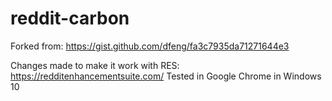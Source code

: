 # reddit-carbon

Forked from: https://gist.github.com/dfeng/fa3c7935da71271644e3

Changes made to make it work with RES: https://redditenhancementsuite.com/
Tested in Google Chrome in Windows 10
